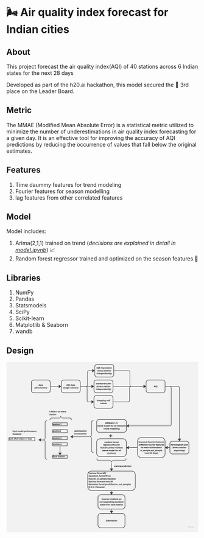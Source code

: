 # 🌬️ Air quality index forecast for Indian cities

## About 
This project forecast the air quality index(AQI) of 40 stations across 6 Indian states for the next 28 days

Developed as part of the h20.ai hackathon, this model secured the 🥉 3rd place on the Leader Board. 


## Metric
The MMAE (Modified Mean Absolute Error) is a statistical metric utilized to minimize the number of underestimations in air quality index forecasting for a given day. It is an effective tool for improving the accuracy of AQI predictions by reducing the occurrence of values that fall below the original estimates.

## Features
1. Time daummy features for trend modeling
2. Fourier features for season modelling
3. lag features from other correlated features

## Model
Model includes:
1. Arima(2,1,1) trained on trend (*decisions are explained in detail in [model.ipynb](model.ipynb)*) 📈
2. Random forest regressor trained and optimized on the season features 🌳

## Libraries
1. NumPy 
2. Pandas 
3. Statsmodels 
4. SciPy 
5. Scikit-learn 
6. Matplotlib & Seaborn 
7. wandb


 ## Design
![d](files/pipeline.jpg)
